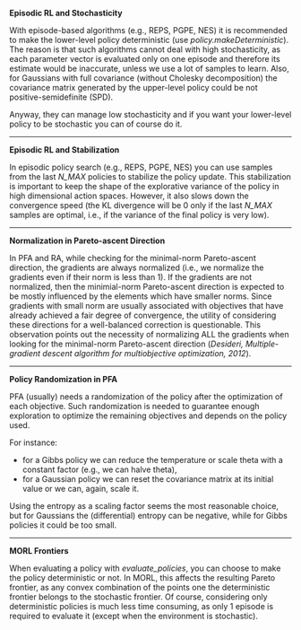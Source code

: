 **Episodic RL and Stochasticity**

With episode-based algorithms (e.g., REPS, PGPE, NES) it is recommended to make the lower-level policy deterministic (use *policy.makeDeterministic*).
The reason is that such algorithms cannot deal with high stochasticity, as each parameter vector is evaluated only on one episode and therefore its estimate would be inaccurate, unless we use a lot of samples to learn. 
Also, for Gaussians with full covariance (without Cholesky decomposition) the covariance matrix generated by the upper-level policy could be not positive-semidefinite (SPD).

Anyway, they can manage low stochasticity and if you want your lower-level policy to be stochastic you can of course do it.

___
**Episodic RL and Stabilization**

In episodic policy search (e.g., REPS, PGPE, NES) you can use samples from the last *N_MAX* policies to stabilize the policy update. This stabilization is important to keep the shape of the explorative variance of the policy in high dimensional action spaces. However, it also slows down the convergence speed (the KL divergence will be 0 only if the last *N_MAX* samples are optimal, i.e., if the variance of the final policy is very low).

___
**Normalization in Pareto-ascent Direction**

In PFA and RA, while checking for the minimal-norm Pareto-ascent direction, the gradients are always normalized (i.e., we normalize the gradients even if their norm is less than 1). If the gradients are not normalized, then the minimial-norm Pareto-ascent direction is expected to be mostly influenced by the elements which have smaller norms. Since gradients with small norm are usually associated with objectives that have already achieved a fair degree of convergence, the utility of considering these directions for a well-balanced correction is questionable. 
This observation points out the necessity of normalizing ALL the gradients when looking for the minimal-norm Pareto-ascent direction (*Desideri, Multiple-gradient descent algorithm for multiobjective optimization, 2012*).

___
**Policy Randomization in PFA**

PFA (usually) needs a randomization of the policy after the optimization of each objective. Such randomization is needed to guarantee enough exploration to optimize the remaining objectives and depends on the policy used. 

For instance: 
- for a Gibbs policy we can reduce the temperature or scale theta with a constant factor (e.g., we can halve theta),
- for a Gaussian policy we can reset the covariance matrix at its initial value or we can, again, scale it.

Using the entropy as a scaling factor seems the most reasonable choice, but for Gaussians the (differential) entropy can be negative, while for Gibbs policies it could be too small.

___
**MORL Frontiers**

When evaluating a policy with *evaluate_policies*, you can choose to make the policy deterministic or not. In MORL, this affects the resulting Pareto frontier, as any convex combination of the points one the deterministic frontier belongs to the stochastic frontier.
Of course, considering only deterministic policies is much less time consuming, as only 1 episode is required to evaluate it (except when the environment is stochastic).
